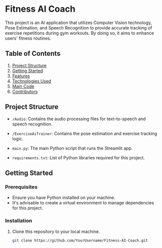 # Fitness AI Coach

This project is an AI application that utilizes Computer Vision technology, Pose Estimation, and Speech Recognition to provide accurate tracking of exercise repetitions during gym workouts. By doing so, it aims to enhance users' fitness routines.

## Table of Contents
1. [Project Structure](#project-structure)
2. [Getting Started](#getting-started)
3. [Features](#features)
4. [Technologies Used](#technologies-used)
5. [Main Code](#main-code)
6. [Contributors](#contributors)

## Project Structure

- `/Audio`: Contains the audio processing files for text-to-speech and speech recognition.
- `/ExerciseAiTrainer`: Contains the pose estimation and exercise tracking logic.
- `main.py`: The main Python script that runs the Streamlit app.
  
- `requirements.txt`: List of Python libraries required for this project.

## Getting Started

### Prerequisites

- Ensure you have Python installed on your machine.
- It's advisable to create a virtual environment to manage dependencies for this project.

### Installation

1. Clone this repository to your local machine.
   ```bash
   git clone https://github.com/YourUsername/Fitness-AI-Coach.git
